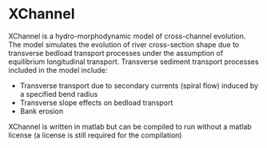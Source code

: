 # XChannel
XChannel is a hydro-morphodynamic model of cross-channel evolution. The model simulates the evolution of river cross-section shape due to transverse bedload transport processes under the assumption of equilibrium longitudinal transport. Transverse sediment transport processes included in the model include:
- Transverse transport due to secondary currents (spiral flow) induced by a specified bend radius
- Transverse slope effects on bedload transport
- Bank erosion

XChannel is written in matlab but can be compiled to run without a matlab license (a license is still required for the compilation)
